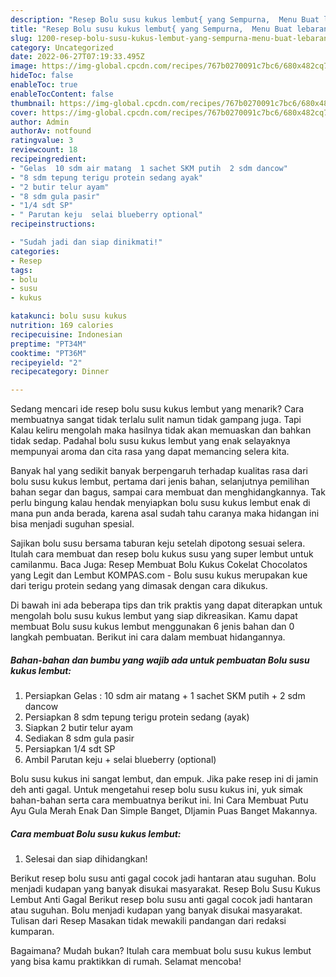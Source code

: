 ```yaml
---
description: "Resep Bolu susu kukus lembut{ yang Sempurna,  Menu Buat lebaran"
title: "Resep Bolu susu kukus lembut{ yang Sempurna,  Menu Buat lebaran"
slug: 1200-resep-bolu-susu-kukus-lembut-yang-sempurna-menu-buat-lebaran
category: Uncategorized
date: 2022-06-27T07:19:33.495Z
image: https://img-global.cpcdn.com/recipes/767b0270091c7bc6/680x482cq70/bolu-susu-kukus-lembut-foto-resep-utama.jpg
hideToc: false
enableToc: true
enableTocContent: false
thumbnail: https://img-global.cpcdn.com/recipes/767b0270091c7bc6/680x482cq70/bolu-susu-kukus-lembut-foto-resep-utama.jpg
cover: https://img-global.cpcdn.com/recipes/767b0270091c7bc6/680x482cq70/bolu-susu-kukus-lembut-foto-resep-utama.jpg
author: Admin
authorAv: notfound
ratingvalue: 3
reviewcount: 18
recipeingredient:
- "Gelas  10 sdm air matang  1 sachet SKM putih  2 sdm dancow"
- "8 sdm tepung terigu protein sedang ayak"
- "2 butir telur ayam"
- "8 sdm gula pasir"
- "1/4 sdt SP"
- " Parutan keju  selai blueberry optional"
recipeinstructions:

- "Sudah jadi dan siap dinikmati!"
categories:
- Resep
tags:
- bolu
- susu
- kukus

katakunci: bolu susu kukus 
nutrition: 169 calories
recipecuisine: Indonesian
preptime: "PT34M"
cooktime: "PT36M"
recipeyield: "2"
recipecategory: Dinner

---
```



Sedang mencari ide resep bolu susu kukus lembut yang menarik? Cara membuatnya sangat tidak terlalu sulit namun tidak gampang juga. Tapi Kalau keliru mengolah maka hasilnya tidak akan memuaskan dan bahkan tidak sedap. Padahal bolu susu kukus lembut yang enak selayaknya mempunyai aroma dan cita rasa yang dapat memancing selera kita.


Banyak hal yang sedikit banyak berpengaruh terhadap kualitas rasa dari bolu susu kukus lembut, pertama dari jenis bahan, selanjutnya pemilihan bahan segar dan bagus, sampai cara membuat dan menghidangkannya. Tak perlu bingung kalau hendak menyiapkan bolu susu kukus lembut enak di mana pun anda berada, karena asal sudah tahu caranya maka hidangan ini bisa menjadi suguhan spesial.

Sajikan bolu susu bersama taburan keju setelah dipotong sesuai selera. Itulah cara membuat dan resep bolu kukus susu yang super lembut untuk camilanmu. Baca Juga: Resep Membuat Bolu Kukus Cokelat Chocolatos yang Legit dan Lembut KOMPAS.com - Bolu susu kukus merupakan kue dari terigu protein sedang yang dimasak dengan cara dikukus.


Di bawah ini ada beberapa tips dan trik praktis yang dapat diterapkan untuk mengolah bolu susu kukus lembut yang siap dikreasikan. Kamu dapat membuat Bolu susu kukus lembut menggunakan 6 jenis bahan dan 0 langkah pembuatan. Berikut ini cara dalam membuat hidangannya.

<!--inarticleads1-->

##### Bahan-bahan dan bumbu yang wajib ada untuk pembuatan Bolu susu kukus lembut:

1. Persiapkan Gelas : 10 sdm air matang + 1 sachet SKM putih + 2 sdm dancow
1. Persiapkan 8 sdm tepung terigu protein sedang (ayak)
1. Siapkan 2 butir telur ayam
1. Sediakan 8 sdm gula pasir
1. Persiapkan 1/4 sdt SP
1. Ambil  Parutan keju + selai blueberry (optional)


Bolu susu kukus ini sangat lembut, dan empuk. Jika pake resep ini di jamin deh anti gagal. Untuk mengetahui resep bolu susu kukus ini, yuk simak bahan-bahan serta cara membuatnya berikut ini. Ini Cara Membuat Putu Ayu Gula Merah Enak Dan Simple Banget, DIjamin Puas Banget Makannya. 

<!--inarticleads2-->

##### Cara membuat Bolu susu kukus lembut:


1. Selesai dan siap dihidangkan!

Berikut resep bolu susu anti gagal cocok jadi hantaran atau suguhan. Bolu menjadi kudapan yang banyak disukai masyarakat. Resep Bolu Susu Kukus Lembut Anti Gagal Berikut resep bolu susu anti gagal cocok jadi hantaran atau suguhan. Bolu menjadi kudapan yang banyak disukai masyarakat. Tulisan dari Resep Masakan tidak mewakili pandangan dari redaksi kumparan. 

Bagaimana? Mudah bukan? Itulah cara membuat bolu susu kukus lembut yang bisa kamu praktikkan di rumah. Selamat mencoba!
